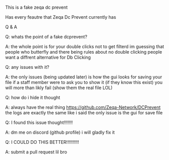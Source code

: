This is a fake zeqa dc prevent

Has every feautre that Zeqa Dc Prevent currently has

Q & A

Q: whats the point of a fake dcprevent?

A: the whole point is for your double clicks not to get filterd im guessing that people who butterfly and there being rules about no double clicking
people want a diffrent alternative for Db Clicking

Q: any issues with it?

A: the only issues (being updated later) is how the gui looks for saving your file if a staff member were to ask you to show it (if they know this exist)
you will more than likly fail (show them the real file LOL)

Q: how do i hide it thought

A: always have the real thing https://github.com/Zeqa-Network/DCPrevent the logs are exactly the same like i said the only issue is the gui for save file

Q: I found this issue thought!!!!!!!

A: dm me on discord (github profile) i will gladly fix it

Q: I COULD DO THIS BETTER!!!!!!!!!!

A: submit a pull request lil bro
